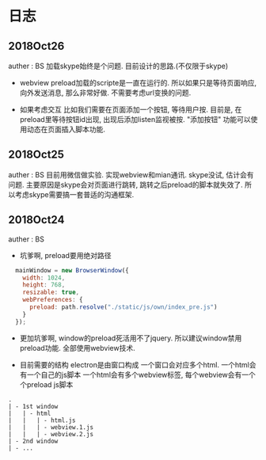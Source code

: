 # 日志

## 2018Oct26
auther : BS
加载skype始终是个问题. 目前设计的思路.(不仅限于skype)

- webview preload加载的scripte是一直在运行的.
所以如果只是等待页面响应, 向外发送消息, 那么非常好做. 不需要考虑url变换的问题.

- 如果考虑交互
比如我们需要在页面添加一个按钮, 等待用户按.
目前是, 在preload里等待按钮id出现, 出现后添加listen监视被按.
"添加按钮" 功能可以使用动态在页面插入脚本功能.

## 2018Oct25
auther : BS
目前用微信做实验. 实现webview和mian通讯.
skype没试, 估计会有问题. 主要原因是skype会对页面进行跳转, 跳转之后preload的脚本就失效了.
所以考虑skype需要搞一套普适的沟通框架.

## 2018Oct24
auther : BS
- 坑爹啊, preload要用绝对路径
``` javascript
  mainWindow = new BrowserWindow({
    width: 1024,
    height: 768,
    resizable: true,
    webPreferences: {
      preload: path.resolve("./static/js/own/index_pre.js")
    }
  });
```

- 更加坑爹啊, window的preload死活用不了jquery.
所以建议window禁用preload功能. 全部使用webview技术.

- 目前需要的结构
electron是由窗口构成
一个窗口会对应多个html.
一个html会有一个自己的js脚本
一个html会有多个webview标签, 每个webview会有一个个preload js脚本
```
.
| - 1st window
|   | - html
|   |   | - html.js
|   |   | - webview.1.js
|   |   | - webview.2.js  
| - 2nd window
| - ...
```